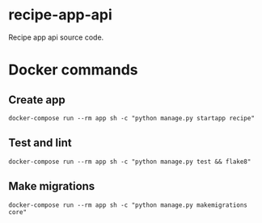 # recipe-app-api
Recipe app api source code.

# Docker commands
## Create app
`docker-compose run --rm app sh -c "python manage.py startapp recipe"`

## Test and lint
`docker-compose run --rm app sh -c "python manage.py test && flake8"`

## Make migrations
`docker-compose run --rm app sh -c "python manage.py makemigrations core"`

